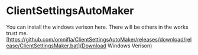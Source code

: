 # ClientSettingsAutoMaker

You can install the windows verison here. There will be others in the works trust me.
[https://github.com/omnifla/ClientSettingsAutoMaker/releases/download/release/ClientSettingsMaker.bat](Download Windows Verison)
